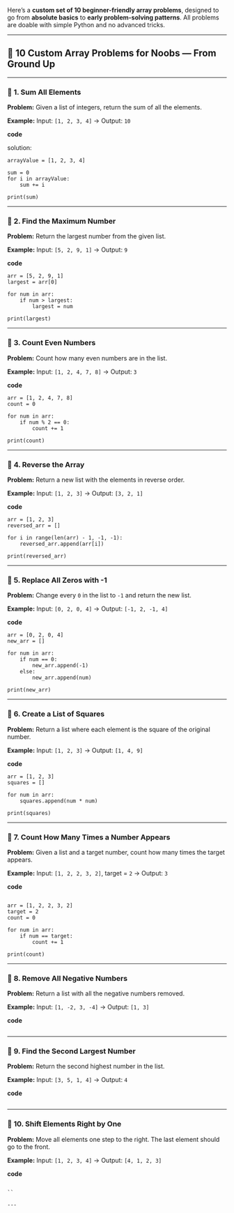 Here’s a **custom set of 10 beginner-friendly array problems**, designed to go from **absolute basics** to **early problem-solving patterns**. All problems are doable with simple Python and no advanced tricks.

---

## 🧠 10 Custom Array Problems for Noobs — From Ground Up

---

### 🔹 **1. Sum All Elements**

**Problem:**
Given a list of integers, return the sum of all the elements.

**Example:**
Input: `[1, 2, 3, 4]` → Output: `10`

**code**

solution:

```
arrayValue = [1, 2, 3, 4]

sum = 0
for i in arrayValue:
    sum += i

print(sum)

```

---

### 🔹 **2. Find the Maximum Number**

**Problem:**
Return the largest number from the given list.

**Example:**
Input: `[5, 2, 9, 1]` → Output: `9`

**code**

```
arr = [5, 2, 9, 1]
largest = arr[0]

for num in arr:
    if num > largest:
        largest = num

print(largest)

```

---

### 🔹 **3. Count Even Numbers**

**Problem:**
Count how many even numbers are in the list.

**Example:**
Input: `[1, 2, 4, 7, 8]` → Output: `3`

**code**

```
arr = [1, 2, 4, 7, 8]
count = 0

for num in arr:
    if num % 2 == 0:
        count += 1

print(count)

```

---

### 🔹 **4. Reverse the Array**

**Problem:**
Return a new list with the elements in reverse order.

**Example:**
Input: `[1, 2, 3]` → Output: `[3, 2, 1]`

**code**

```
arr = [1, 2, 3]
reversed_arr = []

for i in range(len(arr) - 1, -1, -1):
    reversed_arr.append(arr[i])

print(reversed_arr)

```

---

### 🔹 **5. Replace All Zeros with -1**

**Problem:**
Change every `0` in the list to `-1` and return the new list.

**Example:**
Input: `[0, 2, 0, 4]` → Output: `[-1, 2, -1, 4]`

**code**

```
arr = [0, 2, 0, 4]
new_arr = []

for num in arr:
    if num == 0:
        new_arr.append(-1)
    else:
        new_arr.append(num)

print(new_arr)

```

---

### 🔹 **6. Create a List of Squares**

**Problem:**
Return a list where each element is the square of the original number.

**Example:**
Input: `[1, 2, 3]` → Output: `[1, 4, 9]`

**code**

```
arr = [1, 2, 3]
squares = []

for num in arr:
    squares.append(num * num)

print(squares)

```

---

### 🔹 **7. Count How Many Times a Number Appears**

**Problem:**
Given a list and a target number, count how many times the target appears.

**Example:**
Input: `[1, 2, 2, 3, 2]`, target = `2` → Output: `3`

**code**

```

arr = [1, 2, 2, 3, 2]
target = 2
count = 0

for num in arr:
    if num == target:
        count += 1

print(count)

```

---

### 🔹 **8. Remove All Negative Numbers**

**Problem:**
Return a list with all the negative numbers removed.

**Example:**
Input: `[1, -2, 3, -4]` → Output: `[1, 3]`

**code**

```

```

---

### 🔹 **9. Find the Second Largest Number**

**Problem:**
Return the second highest number in the list.

**Example:**
Input: `[3, 5, 1, 4]` → Output: `4`

**code**

```

```

---

### 🔹 **10. Shift Elements Right by One**

**Problem:**
Move all elements one step to the right. The last element should go to the front.

**Example:**
Input: `[1, 2, 3, 4]` → Output: `[4, 1, 2, 3]`

**code**

```

``

---
```
